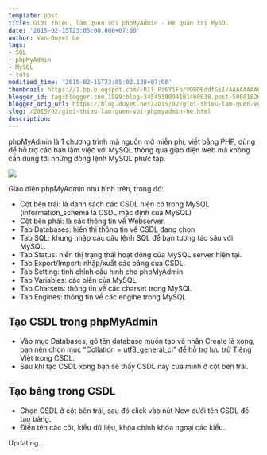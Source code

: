 ```yaml
---
template: post
title: Giới thiệu, làm quen với phpMyAdmin - Hệ quản trị MySQL
date: '2015-02-15T23:05:00.000+07:00'
author: Van-Duyet Le
tags:
- SQL
- phpMyAdmin
- MySQL
- tuts
modified_time: '2015-02-15T23:05:02.138+07:00'
thumbnail: https://1.bp.blogspot.com/-RIl_Pz6Y1Fo/VODDEddfGiI/AAAAAAAACHw/wibuZ6SUfAQ/s1600/Screenshot%2Bfrom%2B2015-02-15%2B22%3A59%3A44.png
blogger_id: tag:blogger.com,1999:blog-3454518094181460838.post-5098182681799861842
blogger_orig_url: https://blog.duyet.net/2015/02/gioi-thieu-lam-quen-voi-phpmyadmin-he.html
slug: /2015/02/gioi-thieu-lam-quen-voi-phpmyadmin-he.html
description: 
---
```


phpMyAdmin là 1 chương trình mã nguồn mở miễn phí, viết bằng PHP, dùng để hỗ trợ các bạn làm việc với MySQL thông qua giao diện web mà không cần dùng tới những dòng lệnh MySQL phức tạp.

![](https://1.bp.blogspot.com/-RIl_Pz6Y1Fo/VODDEddfGiI/AAAAAAAACHw/wibuZ6SUfAQ/s1600/Screenshot%2Bfrom%2B2015-02-15%2B22%3A59%3A44.png)

Giao diện phpMyAdmin như hình trên, trong đó:

- Cột bên trái: là danh sách các CSDL hiện có trong MySQL (information_schema là CSDL mặc định của MySQL)
- Cột bên phải: là các thông tin về Webserver.
- Tab Databases: hiển thị thông tin về CSDL đang chọn
- Tab SQL: khung nhập các câu lệnh SQL để bạn tương tác sâu với MySQL.
- Tab Status: hiển thị trạng thái hoạt động của MySQL server hiện tại.
- Tab Export/Import: nhập/xuất các bảng của CSDL.
- Tab Setting: tinh chỉnh cấu hình cho phpMyAdmin.
- Tab Variables: các biến của MySQL
- Tab Charsets: thông tin về các charset trong MySQL
- Tab Engines: thông tin về các engine trong MySQL

## Tạo CSDL trong phpMyAdmin ##

- Vào mục Databases, gõ tên database muốn tạo và nhấn Create là xong, bạn nên chọn mục “Collation = utf8_general_ci” để hỗ trợ lưu trữ Tiếng Việt trong CSDL.
- Sau khi tạo CSDL xong bạn sẽ thấy CSDL này của mình ở cột bên trái.

## Tạo bảng trong CSDL ##

- Chọn CSDL ở cột bên trái, sau đó click vào nút New dưới tên CSDL để tạo bảng.
- Điền tên các côt, kiểu dữ liệu, khóa chính khóa ngoại các kiểu.

Updating...
